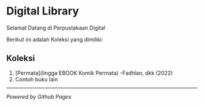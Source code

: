 # Digital Library

Selamat Datang di Perpustakaan Digital

Berikut ini adalah Koleksi yang dimiliki:
## Koleksi

1. [Permata](lingga EBOOK Komik Permata) -Fadhlan, dkk (2022)
2. Contoh buku lain

---

*Powered by Github Pages*
